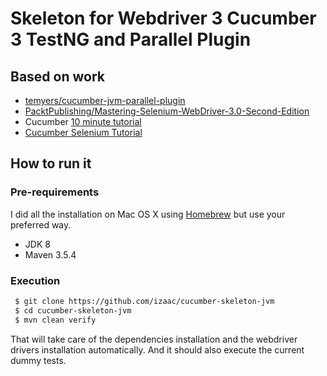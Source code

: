 # Skeleton for Webdriver 3 Cucumber 3 TestNG and Parallel Plugin

## Based on work

- [temyers/cucumber-jvm-parallel-plugin](https://github.com/temyers/cucumber-jvm-parallel-plugin)
- [PacktPublishing/Mastering-Selenium-WebDriver-3.0-Second-Edition](https://github.com/PacktPublishing/Mastering-Selenium-WebDriver-3.0-Second-Edition)
- Cucumber [10 minute tutorial](https://medium.com/@mlvandijk/getting-started-with-cucumber-in-java-a-10-minute-tutorial-586652d2c82)
- [Cucumber Selenium Tutorial](http://www.automationtestinghub.com/cucumber-selenium-testing-tutorial/)

## How to run it

### Pre-requirements

I did all the installation on Mac OS X using [Homebrew](https://github.com/Homebrew/brew) but use your preferred way.

* JDK 8
* Maven 3.5.4

### Execution
```bash
 $ git clone https://github.com/izaac/cucumber-skeleton-jvm
 $ cd cucumber-skeleton-jvm
 $ mvn clean verify
```

That will take care of the dependencies installation and the webdriver drivers installation automatically.
And it should also execute the current dummy tests.
